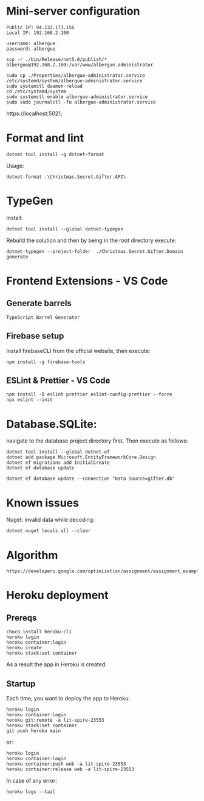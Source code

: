 # Mini-server configuration
```
Public IP: 94.132.173.156
Local IP: 192.168.2.100

username: albergue
password: albergue 
```

```
scp -r ./bin/Release/net5.0/publish/* albergue@192.168.2.100:/var/www/albergue.administrator

sudo cp ./Properties/albergue-administrator.service /etc/systemd/system/albergue-administrator.service
sudo systemctl daemon-reload
cd /etc/systemd/system
sudo systemctl enable albergue-administrator.service
sudo sudo journalctl -fu albergue-administrator.service

```

https://localhost:5021;

# Format and lint
```
dotnet tool install -g dotnet-format
```
Usage:
```
dotnet-format .\Christmas.Secret.Gifter.API\
```

# TypeGen
Install:
```
dotnet tool install --global dotnet-typegen
```
Rebuild the solution and then by being in the root directory execute:
```
dotnet-typegen --project-folder  ./Christmas.Secret.Gifter.Domain generate
```
# Frontend Extensions - VS Code
## Generate barrels
```
TypeScript Barrel Generator
```
## Firebase setup
Install firebaseCLI from the official website, then execute:
```
npm install -g firebase-tools
```
## ESLint & Prettier - VS Code
```
npm install -D eslint prettier eslint-config-prettier --force
npx eslint --init
```

# Database.SQLite:
navigate to the database project directory first.
Then execute as follows:
```
dotnet tool install --global dotnet-ef
dotnet add package Microsoft.EntityFrameworkCore.Design
dotnet ef migrations add InitialCreate
dotnet ef database update

dotnet ef database update --connection "Data Source=gifter.db"
```

# Known issues
Nuget: invalid data while decoding:
```
dotnet nuget locals all --clear
```

# Algorithm
```
https://developers.google.com/optimization/assignment/assignment_example
```

# Heroku deployment
## Prereqs
```
choco install heroku-cli
heroku login
heroku container:login
heroku create
heroku stack:set container
```
As a result the app in Heroku is created.
## Startup
Each time, you want to deploy the app to Heroku:
```
heroku login
heroku container:login
heroku git:remote -a lit-spire-23553
heroku stack:set container
git push heroku main
```
or:
```
heroku login
heroku container:login
heroku container:push web -a lit-spire-23553
heroku container:release web -a lit-spire-23553
```
In case of any error:
```
heroku logs --tail
```